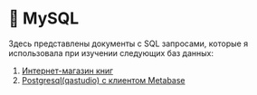 # 🐬 MySQL 

Здесь представлены документы с SQL запросами, которые я использовала при изучении следующих баз данных:
1) <a href="https://docs.google.com/document/d/1aHt7nWgrx5HZD8sUD9tIsIyEpup5nexL3_MEz0KCQXc/edit">Интернет-магазин книг</a>
2) <a href="https://docs.google.com/document/d/13svZAMwcbBvGYD06Nkm6dyUecbFVV0UomgDbMLR3hOM/edit">Postgresql(qastudio) с клиентом Metabase</a>